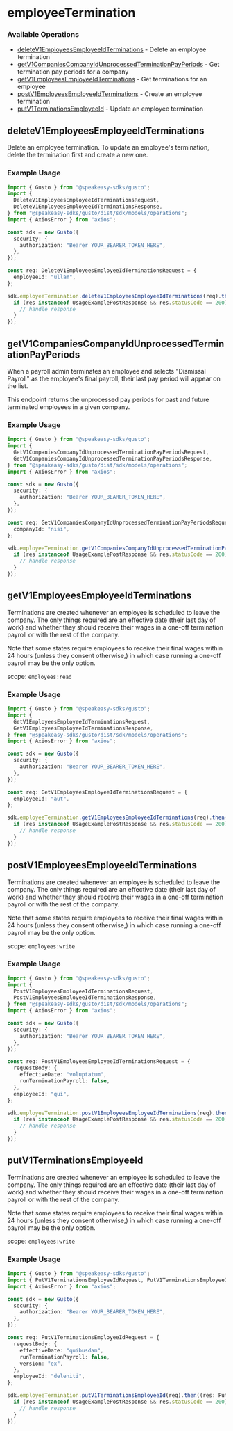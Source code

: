 # employeeTermination

### Available Operations

* [deleteV1EmployeesEmployeeIdTerminations](#deletev1employeesemployeeidterminations) - Delete an employee termination
* [getV1CompaniesCompanyIdUnprocessedTerminationPayPeriods](#getv1companiescompanyidunprocessedterminationpayperiods) - Get termination pay periods for a company
* [getV1EmployeesEmployeeIdTerminations](#getv1employeesemployeeidterminations) - Get terminations for an employee
* [postV1EmployeesEmployeeIdTerminations](#postv1employeesemployeeidterminations) - Create an employee termination
* [putV1TerminationsEmployeeId](#putv1terminationsemployeeid) - Update an employee termination

## deleteV1EmployeesEmployeeIdTerminations

Delete an employee termination. To update an employee's termination, delete the termination first and create a new one.

### Example Usage

```typescript
import { Gusto } from "@speakeasy-sdks/gusto";
import {
  DeleteV1EmployeesEmployeeIdTerminationsRequest,
  DeleteV1EmployeesEmployeeIdTerminationsResponse,
} from "@speakeasy-sdks/gusto/dist/sdk/models/operations";
import { AxiosError } from "axios";

const sdk = new Gusto({
  security: {
    authorization: "Bearer YOUR_BEARER_TOKEN_HERE",
  },
});

const req: DeleteV1EmployeesEmployeeIdTerminationsRequest = {
  employeeId: "ullam",
};

sdk.employeeTermination.deleteV1EmployeesEmployeeIdTerminations(req).then((res: DeleteV1EmployeesEmployeeIdTerminationsResponse | AxiosError) => {
  if (res instanceof UsageExamplePostResponse && res.statusCode == 200) {
    // handle response
  }
});
```

## getV1CompaniesCompanyIdUnprocessedTerminationPayPeriods

When a payroll admin terminates an employee and selects "Dismissal Payroll" as the employee's final payroll, their last pay period will appear on the list. 

This endpoint returns the unprocessed pay periods for past and future terminated employees in a given company.

### Example Usage

```typescript
import { Gusto } from "@speakeasy-sdks/gusto";
import {
  GetV1CompaniesCompanyIdUnprocessedTerminationPayPeriodsRequest,
  GetV1CompaniesCompanyIdUnprocessedTerminationPayPeriodsResponse,
} from "@speakeasy-sdks/gusto/dist/sdk/models/operations";
import { AxiosError } from "axios";

const sdk = new Gusto({
  security: {
    authorization: "Bearer YOUR_BEARER_TOKEN_HERE",
  },
});

const req: GetV1CompaniesCompanyIdUnprocessedTerminationPayPeriodsRequest = {
  companyId: "nisi",
};

sdk.employeeTermination.getV1CompaniesCompanyIdUnprocessedTerminationPayPeriods(req).then((res: GetV1CompaniesCompanyIdUnprocessedTerminationPayPeriodsResponse | AxiosError) => {
  if (res instanceof UsageExamplePostResponse && res.statusCode == 200) {
    // handle response
  }
});
```

## getV1EmployeesEmployeeIdTerminations

Terminations are created whenever an employee is scheduled to leave the company. The only things required are an effective date (their last day of work) and whether they should receive their wages in a one-off termination payroll or with the rest of the company.

Note that some states require employees to receive their final wages within 24 hours (unless they consent otherwise,) in which case running a one-off payroll may be the only option.

scope: `employees:read`

### Example Usage

```typescript
import { Gusto } from "@speakeasy-sdks/gusto";
import {
  GetV1EmployeesEmployeeIdTerminationsRequest,
  GetV1EmployeesEmployeeIdTerminationsResponse,
} from "@speakeasy-sdks/gusto/dist/sdk/models/operations";
import { AxiosError } from "axios";

const sdk = new Gusto({
  security: {
    authorization: "Bearer YOUR_BEARER_TOKEN_HERE",
  },
});

const req: GetV1EmployeesEmployeeIdTerminationsRequest = {
  employeeId: "aut",
};

sdk.employeeTermination.getV1EmployeesEmployeeIdTerminations(req).then((res: GetV1EmployeesEmployeeIdTerminationsResponse | AxiosError) => {
  if (res instanceof UsageExamplePostResponse && res.statusCode == 200) {
    // handle response
  }
});
```

## postV1EmployeesEmployeeIdTerminations

Terminations are created whenever an employee is scheduled to leave the company. The only things required are an effective date (their last day of work) and whether they should receive their wages in a one-off termination payroll or with the rest of the company.

Note that some states require employees to receive their final wages within 24 hours (unless they consent otherwise,) in which case running a one-off payroll may be the only option.

scope: `employees:write`

### Example Usage

```typescript
import { Gusto } from "@speakeasy-sdks/gusto";
import {
  PostV1EmployeesEmployeeIdTerminationsRequest,
  PostV1EmployeesEmployeeIdTerminationsResponse,
} from "@speakeasy-sdks/gusto/dist/sdk/models/operations";
import { AxiosError } from "axios";

const sdk = new Gusto({
  security: {
    authorization: "Bearer YOUR_BEARER_TOKEN_HERE",
  },
});

const req: PostV1EmployeesEmployeeIdTerminationsRequest = {
  requestBody: {
    effectiveDate: "voluptatum",
    runTerminationPayroll: false,
  },
  employeeId: "qui",
};

sdk.employeeTermination.postV1EmployeesEmployeeIdTerminations(req).then((res: PostV1EmployeesEmployeeIdTerminationsResponse | AxiosError) => {
  if (res instanceof UsageExamplePostResponse && res.statusCode == 200) {
    // handle response
  }
});
```

## putV1TerminationsEmployeeId

Terminations are created whenever an employee is scheduled to leave the company. The only things required are an effective date (their last day of work) and whether they should receive their wages in a one-off termination payroll or with the rest of the company.

Note that some states require employees to receive their final wages within 24 hours (unless they consent otherwise,) in which case running a one-off payroll may be the only option.

scope: `employees:write`

### Example Usage

```typescript
import { Gusto } from "@speakeasy-sdks/gusto";
import { PutV1TerminationsEmployeeIdRequest, PutV1TerminationsEmployeeIdResponse } from "@speakeasy-sdks/gusto/dist/sdk/models/operations";
import { AxiosError } from "axios";

const sdk = new Gusto({
  security: {
    authorization: "Bearer YOUR_BEARER_TOKEN_HERE",
  },
});

const req: PutV1TerminationsEmployeeIdRequest = {
  requestBody: {
    effectiveDate: "quibusdam",
    runTerminationPayroll: false,
    version: "ex",
  },
  employeeId: "deleniti",
};

sdk.employeeTermination.putV1TerminationsEmployeeId(req).then((res: PutV1TerminationsEmployeeIdResponse | AxiosError) => {
  if (res instanceof UsageExamplePostResponse && res.statusCode == 200) {
    // handle response
  }
});
```

